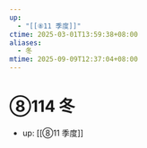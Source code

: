 ```yaml
---
up:
  - "[[⑧11 季度]]"
ctime: 2025-03-01T13:59:38+08:00
aliases:
  - 冬
mtime: 2025-09-09T12:37:04+08:00
---
```


# ⑧114 冬

- up: [[⑧11 季度]]
